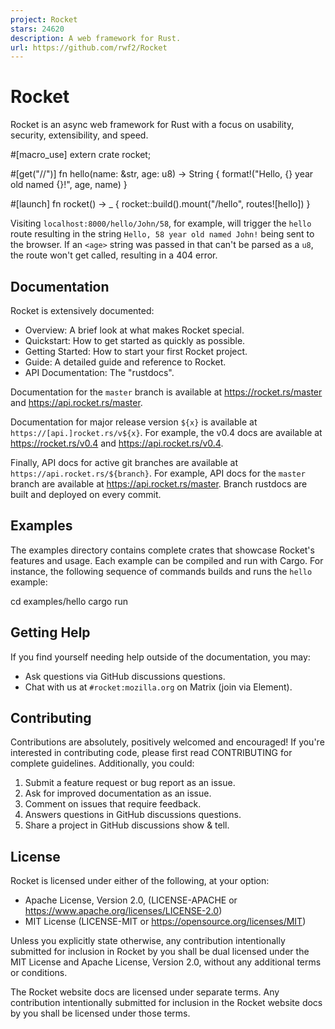 ```yaml
---
project: Rocket
stars: 24620
description: A web framework for Rust.
url: https://github.com/rwf2/Rocket
---
```


Rocket
======

Rocket is an async web framework for Rust with a focus on usability, security, extensibility, and speed.

#\[macro\_use\] extern crate rocket;

#\[get("/<name>/<age>")\]
fn hello(name: &str, age: u8) -> String {
    format!("Hello, {} year old named {}!", age, name)
}

#\[launch\]
fn rocket() -> \_ {
    rocket::build().mount("/hello", routes!\[hello\])
}

Visiting `localhost:8000/hello/John/58`, for example, will trigger the `hello` route resulting in the string `Hello, 58 year old named John!` being sent to the browser. If an `<age>` string was passed in that can't be parsed as a `u8`, the route won't get called, resulting in a 404 error.

Documentation
-------------

Rocket is extensively documented:

-   Overview: A brief look at what makes Rocket special.
-   Quickstart: How to get started as quickly as possible.
-   Getting Started: How to start your first Rocket project.
-   Guide: A detailed guide and reference to Rocket.
-   API Documentation: The "rustdocs".

Documentation for the `master` branch is available at https://rocket.rs/master and https://api.rocket.rs/master.

Documentation for major release version `${x}` is available at `https://[api.]rocket.rs/v${x}`. For example, the v0.4 docs are available at https://rocket.rs/v0.4 and https://api.rocket.rs/v0.4.

Finally, API docs for active git branches are available at `https://api.rocket.rs/${branch}`. For example, API docs for the `master` branch are available at https://api.rocket.rs/master. Branch rustdocs are built and deployed on every commit.

Examples
--------

The examples directory contains complete crates that showcase Rocket's features and usage. Each example can be compiled and run with Cargo. For instance, the following sequence of commands builds and runs the `hello` example:

cd examples/hello
cargo run

Getting Help
------------

If you find yourself needing help outside of the documentation, you may:

-   Ask questions via GitHub discussions questions.
-   Chat with us at `#rocket:mozilla.org` on Matrix (join via Element).

Contributing
------------

Contributions are absolutely, positively welcomed and encouraged! If you're interested in contributing code, please first read CONTRIBUTING for complete guidelines. Additionally, you could:

1.  Submit a feature request or bug report as an issue.
2.  Ask for improved documentation as an issue.
3.  Comment on issues that require feedback.
4.  Answers questions in GitHub discussions questions.
5.  Share a project in GitHub discussions show & tell.

License
-------

Rocket is licensed under either of the following, at your option:

-   Apache License, Version 2.0, (LICENSE-APACHE or https://www.apache.org/licenses/LICENSE-2.0)
-   MIT License (LICENSE-MIT or https://opensource.org/licenses/MIT)

Unless you explicitly state otherwise, any contribution intentionally submitted for inclusion in Rocket by you shall be dual licensed under the MIT License and Apache License, Version 2.0, without any additional terms or conditions.

The Rocket website docs are licensed under separate terms. Any contribution intentionally submitted for inclusion in the Rocket website docs by you shall be licensed under those terms.
